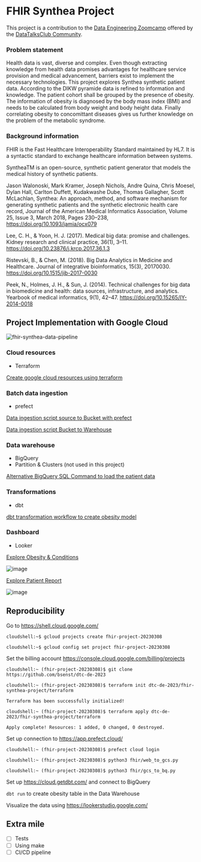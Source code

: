 # FHIR Synthea Project
This project is a contribution to the [Data Engineering Zoomcamp](https://github.com/DataTalksClub/data-engineering-zoomcamp) offered by the [DataTalksClub Community](https://datatalks.club). 

### Problem statement
Health data is vast, diverse and complex. Even though extracting knowledge from health data promises advantages for healthcare service provision and medical advancement, barriers exist to implement the necessary technologies. This project explores Synthea synthetic patient data. According to the DIKW pyramide data is refined to information and knowledge. The patient cohort shall be grouped by the presence of obesity. The information of obesity is diagnosed by the body mass index (BMI) and needs to be calculated from body weight and body height data. Finally correlating obesity to concomittant diseases gives us further knowledge on the problem of the metabolic syndrome.

### Background information

FHIR is the Fast Healthcare Interoperability Standard maintained by HL7. It is a syntactic standard to exchange healthcare information between systems.

SyntheaTM is an open-source, synthetic patient generator that models the medical history of synthetic patients. 

Jason Walonoski, Mark Kramer, Joseph Nichols, Andre Quina, Chris Moesel, Dylan Hall, Carlton Duffett, Kudakwashe Dube, Thomas Gallagher, Scott McLachlan, Synthea: An approach, method, and software mechanism for generating synthetic patients and the synthetic electronic health care record, Journal of the American Medical Informatics Association, Volume 25, Issue 3, March 2018, Pages 230–238, https://doi.org/10.1093/jamia/ocx079

Lee, C. H., & Yoon, H. J. (2017). Medical big data: promise and challenges. Kidney research and clinical practice, 36(1), 3–11. https://doi.org/10.23876/j.krcp.2017.36.1.3

Ristevski, B., & Chen, M. (2018). Big Data Analytics in Medicine and Healthcare. Journal of integrative bioinformatics, 15(3), 20170030. https://doi.org/10.1515/jib-2017-0030

Peek, N., Holmes, J. H., & Sun, J. (2014). Technical challenges for big data in biomedicine and health: data sources, infrastructure, and analytics. Yearbook of medical informatics, 9(1), 42–47. https://doi.org/10.15265/IY-2014-0018

## Project Implementation with Google Cloud

![fhir-synthea-data-pipeline](https://user-images.githubusercontent.com/8211411/224420140-7135a727-bbaf-4560-a9a1-2b91ab6c3672.jpg)

### Cloud resources
* Terraform

[Create google cloud resources using terraform](https://github.com/bsenst/dtc-de-2023/blob/main/fhir-synthea-project/terraform/terraform.tf)

### Batch data ingestion
* prefect 

[Data ingestion script source to Bucket with prefect](https://github.com/bsenst/dtc-de-2023/blob/main/fhir-synthea-project/prefect/web_to_gcs.py)

[Data ingestion script Bucket to Warehouse](https://github.com/bsenst/dtc-de-2023/blob/main/fhir-synthea-project/prefect/web_to_gcs.py)

### Data warehouse
* BigQuery
* Partition & Clusters (not used in this project)

[Alternative BigQuery SQL Command to load the patient data](https://github.com/bsenst/dtc-de-2023/blob/main/fhir-synthea-project/bigquery/patients.sql)

### Transformations
* dbt

[dbt transformation workflow to create obesity model](https://github.com/bsenst/dtc-de-2023/blob/main/fhir-synthea-project/dbt/models/obesity.sql)

### Dashboard
* Looker

[Explore Obesity & Conditions](https://lookerstudio.google.com/reporting/798609c6-5896-43f1-a190-ce7f0691e464)

![image](https://user-images.githubusercontent.com/8211411/226213670-74bc3db7-c282-4c5c-9413-c4c05af3f1ad.png)

[Explore Patient Report](https://lookerstudio.google.com/reporting/a22f12ec-7b4c-4ec5-bfdb-41be63140b39)

![image](https://user-images.githubusercontent.com/8211411/223867127-2a8bcb6e-ca2f-45eb-9bc2-2e38d0f57638.png)

## Reproducibility

Go to https://shell.cloud.google.com/

  `cloudshell:~$ gcloud projects create fhir-project-20230308`
  
  `cloudshell:~$ gcloud config set project fhir-project-20230308`

Set the billing account https://console.cloud.google.com/billing/projects

  `cloudshell:~ (fhir-project-20230308)$ git clone https://github.com/bsenst/dtc-de-2023`
  
  `cloudshell:~ (fhir-project-20230308)$ terraform init dtc-de-2023/fhir-synthea-project/terraform`
  
  `Terraform has been successfully initialized!`
  
  `cloudshell:~ (fhir-project-20230308)$ terraform apply dtc-de-2023/fhir-synthea-project/terraform`
  
  `Apply complete! Resources: 1 added, 0 changed, 0 destroyed.`

Set up connection to https://app.prefect.cloud/

  `cloudshell:~ (fhir-project-20230308)$ prefect cloud login`
  
  `cloudshell:~ (fhir-project-20230308)$ python3 fhir/web_to_gcs.py`
  
  `cloudshell:~ (fhir-project-20230308)$ python3 fhir/gcs_to_bq.py`

Set up https://cloud.getdbt.com/ and connect to BigQuery

  `dbt run` to create obesity table in the Data Warehouse

Visualize the data using https://lookerstudio.google.com/

## Extra mile
- [ ] Tests
- [ ] Using make
- [ ] CI/CD pipeline
